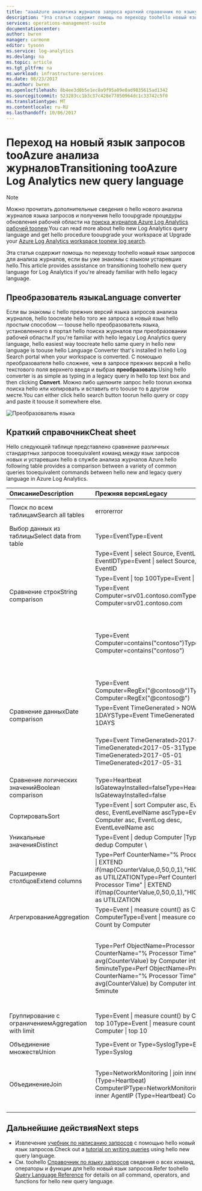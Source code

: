 ```yaml
---
title: "aaaAzure аналитика журналов запроса краткий справочник по языку | Документы Microsoft"
description: "Эта статья содержит помощь по переходу toohello новый язык запросов для анализа журналов, если вы уже знакомы с языком устаревших hello."
services: operations-management-suite
documentationcenter: 
author: bwren
manager: carmonm
editor: tysonn
ms.service: log-analytics
ms.devlang: na
ms.topic: article
ms.tgt_pltfrm: na
ms.workload: infrastructure-services
ms.date: 08/23/2017
ms.author: bwren
ms.openlocfilehash: 8b4ee3d0b5e1ec8a9f95a09e0ad9835615ad1342
ms.sourcegitcommit: 523283cc1b3c37c428e77850964dc1c33742c5f0
ms.translationtype: MT
ms.contentlocale: ru-RU
ms.lasthandoff: 10/06/2017
---
```

# <a name="transitioning-tooazure-log-analytics-new-query-language"></a><span data-ttu-id="dca9d-103">Переход на новый язык запросов tooAzure анализа журналов</span><span class="sxs-lookup"><span data-stu-id="dca9d-103">Transitioning tooAzure Log Analytics new query language</span></span>

> [!NOTE]
> <span data-ttu-id="dca9d-104">Можно прочитать дополнительные сведения о hello нового анализа журналов языка запросов и получения hello tooupgrade процедуры обновления рабочей области на [поиска журналов Azure Log Analytics рабочей toonew](log-analytics-log-search-upgrade.md).</span><span class="sxs-lookup"><span data-stu-id="dca9d-104">You can read more about hello new Log Analytics query language and get hello procedure tooupgrade your workspace at Upgrade your [Azure Log Analytics workspace toonew log search](log-analytics-log-search-upgrade.md).</span></span>

<span data-ttu-id="dca9d-105">Эта статья содержит помощь по переходу toohello новый язык запросов для анализа журналов, если вы уже знакомы с языком устаревших hello.</span><span class="sxs-lookup"><span data-stu-id="dca9d-105">This article provides assistance on transitioning toohello new query language for Log Analytics if you're already familiar with hello legacy language.</span></span>

## <a name="language-converter"></a><span data-ttu-id="dca9d-106">Преобразователь языка</span><span class="sxs-lookup"><span data-stu-id="dca9d-106">Language converter</span></span>

<span data-ttu-id="dca9d-107">Если вы знакомы с hello прежних версий языка запросов анализа журналов, hello toocreate hello того же запроса в новый язык hello простым способом — toouse hello преобразователь языка, установленного в портал hello поиска журналов при преобразовании рабочей области.</span><span class="sxs-lookup"><span data-stu-id="dca9d-107">If you're familiar with hello legacy Log Analytics query language, hello easiest way toocreate hello same query in hello new language is toouse hello Language Converter that's installed in hello Log Search portal when your workspace is converted.</span></span>  <span data-ttu-id="dca9d-108">С помощью преобразователя hello сложнее, чем в запросе прежних версий в hello текстового поля верхнего введя и выбрав **преобразовать**.</span><span class="sxs-lookup"><span data-stu-id="dca9d-108">Using hello converter is as simple as typing in a legacy query in hello top text box and then clicking **Convert**.</span></span>  <span data-ttu-id="dca9d-109">Можно либо щелкните запрос hello toorun кнопка поиска hello или копировать и вставить его toouse то в другом месте.</span><span class="sxs-lookup"><span data-stu-id="dca9d-109">You can either click hello search button toorun hello query or copy and paste it toouse it somewhere else.</span></span>

![Преобразователь языка](media/log-analytics-log-search-upgrade/language-converter.png)


## <a name="cheat-sheet"></a><span data-ttu-id="dca9d-111">Краткий справочник</span><span class="sxs-lookup"><span data-stu-id="dca9d-111">Cheat sheet</span></span>

<span data-ttu-id="dca9d-112">Hello следующей таблице представлено сравнение различных стандартных запросов tooequivalent команд между язык запросов новых и устаревших hello в службе анализа журналов Azure.</span><span class="sxs-lookup"><span data-stu-id="dca9d-112">hello following table provides a comparison between a variety of common queries tooequivalent commands between hello new and legacy query language in Azure Log Analytics.</span></span>

| <span data-ttu-id="dca9d-113">Описание</span><span class="sxs-lookup"><span data-stu-id="dca9d-113">Description</span></span> | <span data-ttu-id="dca9d-114">Прежняя версия</span><span class="sxs-lookup"><span data-stu-id="dca9d-114">Legacy</span></span> | <span data-ttu-id="dca9d-115">new</span><span class="sxs-lookup"><span data-stu-id="dca9d-115">new</span></span> |
|:--|:--|:--|
| <span data-ttu-id="dca9d-116">Поиск по всем таблицам</span><span class="sxs-lookup"><span data-stu-id="dca9d-116">Search all tables</span></span>      | <span data-ttu-id="dca9d-117">error</span><span class="sxs-lookup"><span data-stu-id="dca9d-117">error</span></span> | <span data-ttu-id="dca9d-118">Поиск по слову "ошибка" (без учета регистра)</span><span class="sxs-lookup"><span data-stu-id="dca9d-118">search "error"  (not case sensitive)</span></span> |
| <span data-ttu-id="dca9d-119">Выбор данных из таблицы</span><span class="sxs-lookup"><span data-stu-id="dca9d-119">Select data from table</span></span> | <span data-ttu-id="dca9d-120">Type=Event</span><span class="sxs-lookup"><span data-stu-id="dca9d-120">Type=Event</span></span> |  <span data-ttu-id="dca9d-121">Событие</span><span class="sxs-lookup"><span data-stu-id="dca9d-121">Event</span></span> |
|                        | <span data-ttu-id="dca9d-122">Type=Event &#124; select Source, EventLog, EventID</span><span class="sxs-lookup"><span data-stu-id="dca9d-122">Type=Event &#124; select Source, EventLog, EventID</span></span> | <span data-ttu-id="dca9d-123">Event &#124; project Source, EventLog, EventID</span><span class="sxs-lookup"><span data-stu-id="dca9d-123">Event &#124; project Source, EventLog, EventID</span></span> |
|                        | <span data-ttu-id="dca9d-124">Type=Event &#124; top 100</span><span class="sxs-lookup"><span data-stu-id="dca9d-124">Type=Event &#124; top 100</span></span> | <span data-ttu-id="dca9d-125">Event &#124; take 100</span><span class="sxs-lookup"><span data-stu-id="dca9d-125">Event &#124; take 100</span></span> |
| <span data-ttu-id="dca9d-126">Сравнение строк</span><span class="sxs-lookup"><span data-stu-id="dca9d-126">String comparison</span></span>      | <span data-ttu-id="dca9d-127">Type=Event Computer=srv01.contoso.com</span><span class="sxs-lookup"><span data-stu-id="dca9d-127">Type=Event Computer=srv01.contoso.com</span></span>   | <span data-ttu-id="dca9d-128">Event &#124; where Computer == "srv01.contoso.com"</span><span class="sxs-lookup"><span data-stu-id="dca9d-128">Event &#124; where Computer == "srv01.contoso.com"</span></span> |
|                        | <span data-ttu-id="dca9d-129">Type=Event Computer=contains("contoso")</span><span class="sxs-lookup"><span data-stu-id="dca9d-129">Type=Event Computer=contains("contoso")</span></span> | <span data-ttu-id="dca9d-130">Event &#124; where Computer contains "contoso" (без учета регистра)</span><span class="sxs-lookup"><span data-stu-id="dca9d-130">Event &#124; where Computer contains "contoso" (not case sensitive)</span></span><br><span data-ttu-id="dca9d-131">Event &#124; where Computer contains "Contoso" (с учетом регистра)</span><span class="sxs-lookup"><span data-stu-id="dca9d-131">Event &#124; where Computer contains_cs "Contoso" (case sensitive)</span></span> |
|                        | <span data-ttu-id="dca9d-132">Type=Event Computer=RegEx("@contoso@")</span><span class="sxs-lookup"><span data-stu-id="dca9d-132">Type=Event Computer=RegEx("@contoso@")</span></span>  | <span data-ttu-id="dca9d-133">Event &#124; where Computer matches regex ".*contoso*"</span><span class="sxs-lookup"><span data-stu-id="dca9d-133">Event &#124; where Computer matches regex ".*contoso*"</span></span> |
| <span data-ttu-id="dca9d-134">Сравнение данных</span><span class="sxs-lookup"><span data-stu-id="dca9d-134">Date comparison</span></span>        | <span data-ttu-id="dca9d-135">Type=Event TimeGenerated > NOW-1DAYS</span><span class="sxs-lookup"><span data-stu-id="dca9d-135">Type=Event TimeGenerated > NOW-1DAYS</span></span> | <span data-ttu-id="dca9d-136">Event &#124; where TimeGenerated > ago(1d)</span><span class="sxs-lookup"><span data-stu-id="dca9d-136">Event &#124; where TimeGenerated > ago(1d)</span></span> |
|                        | <span data-ttu-id="dca9d-137">Type=Event TimeGenerated>2017-05-01 TimeGenerated<2017-05-31</span><span class="sxs-lookup"><span data-stu-id="dca9d-137">Type=Event TimeGenerated>2017-05-01 TimeGenerated<2017-05-31</span></span> | <span data-ttu-id="dca9d-138">Event &#124; where TimeGenerated between (datetime(2017-05-01) ..</span><span class="sxs-lookup"><span data-stu-id="dca9d-138">Event &#124; where TimeGenerated between (datetime(2017-05-01) ..</span></span> <span data-ttu-id="dca9d-139">datetime(2017-05-31))</span><span class="sxs-lookup"><span data-stu-id="dca9d-139">datetime(2017-05-31))</span></span> |
| <span data-ttu-id="dca9d-140">Сравнение логических значений</span><span class="sxs-lookup"><span data-stu-id="dca9d-140">Boolean comparison</span></span>     | <span data-ttu-id="dca9d-141">Type=Heartbeat IsGatewayInstalled=false</span><span class="sxs-lookup"><span data-stu-id="dca9d-141">Type=Heartbeat IsGatewayInstalled=false</span></span>  | <span data-ttu-id="dca9d-142">Пульс</span><span class="sxs-lookup"><span data-stu-id="dca9d-142">Heartbeat</span></span> | <span data-ttu-id="dca9d-143">where IsGatewayInstalled == false</span><span class="sxs-lookup"><span data-stu-id="dca9d-143">where IsGatewayInstalled == false</span></span> |
| <span data-ttu-id="dca9d-144">Сортировать</span><span class="sxs-lookup"><span data-stu-id="dca9d-144">Sort</span></span>                   | <span data-ttu-id="dca9d-145">Type=Event &#124; sort Computer asc, EventLog desc, EventLevelName asc</span><span class="sxs-lookup"><span data-stu-id="dca9d-145">Type=Event &#124; sort Computer asc, EventLog desc, EventLevelName asc</span></span> | <span data-ttu-id="dca9d-146">Event &#124;</span><span class="sxs-lookup"><span data-stu-id="dca9d-146">Event \\</span></span>| <span data-ttu-id="dca9d-147">sort by Computer asc, EventLog desc, EventLevelName asc</span><span class="sxs-lookup"><span data-stu-id="dca9d-147">sort by Computer asc, EventLog desc, EventLevelName asc</span></span> |
| <span data-ttu-id="dca9d-148">Уникальные значения</span><span class="sxs-lookup"><span data-stu-id="dca9d-148">Distinct</span></span>               | <span data-ttu-id="dca9d-149">Type=Event &#124; dedup Computer &#124;</span><span class="sxs-lookup"><span data-stu-id="dca9d-149">Type=Event &#124; dedup Computer \\</span></span>| <span data-ttu-id="dca9d-150">select Computer</span><span class="sxs-lookup"><span data-stu-id="dca9d-150">select Computer</span></span> | <span data-ttu-id="dca9d-151">Event &#124; summarize by Computer, EventLog</span><span class="sxs-lookup"><span data-stu-id="dca9d-151">Event &#124; summarize by Computer, EventLog</span></span> |
| <span data-ttu-id="dca9d-152">Расширение столбцов</span><span class="sxs-lookup"><span data-stu-id="dca9d-152">Extend columns</span></span>         | <span data-ttu-id="dca9d-153">Type=Perf CounterName="% Processor Time" &#124; EXTEND if(map(CounterValue,0,50,0,1),"HIGH","LOW") as UTILIZATION</span><span class="sxs-lookup"><span data-stu-id="dca9d-153">Type=Perf CounterName="% Processor Time" &#124; EXTEND if(map(CounterValue,0,50,0,1),"HIGH","LOW") as UTILIZATION</span></span> | <span data-ttu-id="dca9d-154">Perf &#124; where CounterName == "% Processor Time" &#124;</span><span class="sxs-lookup"><span data-stu-id="dca9d-154">Perf &#124; where CounterName == "% Processor Time" \\</span></span>| <span data-ttu-id="dca9d-155">extend Utilization = iff(CounterValue > 50, "HIGH", "LOW")</span><span class="sxs-lookup"><span data-stu-id="dca9d-155">extend Utilization = iff(CounterValue > 50, "HIGH", "LOW")</span></span> |
| <span data-ttu-id="dca9d-156">Агрегирование</span><span class="sxs-lookup"><span data-stu-id="dca9d-156">Aggregation</span></span>            | <span data-ttu-id="dca9d-157">Type=Event &#124; measure count() as Count by Computer</span><span class="sxs-lookup"><span data-stu-id="dca9d-157">Type=Event &#124; measure count() as Count by Computer</span></span> | <span data-ttu-id="dca9d-158">Event &#124; summarize Count = count() by Computer</span><span class="sxs-lookup"><span data-stu-id="dca9d-158">Event &#124; summarize Count = count() by Computer</span></span> |
|                                | <span data-ttu-id="dca9d-159">Type=Perf ObjectName=Processor CounterName="% Processor Time" &#124; measure avg(CounterValue) by Computer interval 5minute</span><span class="sxs-lookup"><span data-stu-id="dca9d-159">Type=Perf ObjectName=Processor CounterName="% Processor Time" &#124; measure avg(CounterValue) by Computer interval 5minute</span></span> | <span data-ttu-id="dca9d-160">Perf &#124; where ObjectName=="Processor" and CounterName=="% Processor Time" &#124; summarize avg(CounterValue) by Computer, bin(TimeGenerated, 5min)</span><span class="sxs-lookup"><span data-stu-id="dca9d-160">Perf &#124; where ObjectName=="Processor" and CounterName=="% Processor Time" &#124; summarize avg(CounterValue) by Computer, bin(TimeGenerated, 5min)</span></span> |
| <span data-ttu-id="dca9d-161">Группирование с ограничением</span><span class="sxs-lookup"><span data-stu-id="dca9d-161">Aggregation with limit</span></span> | <span data-ttu-id="dca9d-162">Type=Event &#124; measure count() by Computer &#124; top 10</span><span class="sxs-lookup"><span data-stu-id="dca9d-162">Type=Event &#124; measure count() by Computer &#124; top 10</span></span> | <span data-ttu-id="dca9d-163">Event &#124; summarize AggregatedValue = count() by Computer &#124; limit 10</span><span class="sxs-lookup"><span data-stu-id="dca9d-163">Event &#124; summarize AggregatedValue = count() by Computer &#124; limit 10</span></span> |
| <span data-ttu-id="dca9d-164">Объединение множеств</span><span class="sxs-lookup"><span data-stu-id="dca9d-164">Union</span></span>                  | <span data-ttu-id="dca9d-165">Type=Event or Type=Syslog</span><span class="sxs-lookup"><span data-stu-id="dca9d-165">Type=Event or Type=Syslog</span></span> | <span data-ttu-id="dca9d-166">union Event, Syslog</span><span class="sxs-lookup"><span data-stu-id="dca9d-166">union Event, Syslog</span></span> |
| <span data-ttu-id="dca9d-167">Объединение</span><span class="sxs-lookup"><span data-stu-id="dca9d-167">Join</span></span>                   | <span data-ttu-id="dca9d-168">Type=NetworkMonitoring &#124; join inner AgentIP (Type=Heartbeat) ComputerIP</span><span class="sxs-lookup"><span data-stu-id="dca9d-168">Type=NetworkMonitoring &#124; join inner AgentIP (Type=Heartbeat) ComputerIP</span></span> | <span data-ttu-id="dca9d-169">NetworkMonitoring &#124; join kind=inner (search Type == "Heartbeat") on $left.AgentIP == $right.ComputerIP</span><span class="sxs-lookup"><span data-stu-id="dca9d-169">NetworkMonitoring &#124; join kind=inner (search Type == "Heartbeat") on $left.AgentIP == $right.ComputerIP</span></span> |



## <a name="next-steps"></a><span data-ttu-id="dca9d-170">Дальнейшие действия</span><span class="sxs-lookup"><span data-stu-id="dca9d-170">Next steps</span></span>
- <span data-ttu-id="dca9d-171">Извлечение [учебник по написанию запросов](https://go.microsoft.com/fwlink/?linkid=856078) с помощью hello новый язык запросов.</span><span class="sxs-lookup"><span data-stu-id="dca9d-171">Check out a [tutorial on writing queries](https://go.microsoft.com/fwlink/?linkid=856078) using hello new query language.</span></span>
- <span data-ttu-id="dca9d-172">См. toohello [Справочник по языку запросов](https://go.microsoft.com/fwlink/?linkid=856079) сведения о всех команд, операторы и функции для hello новый язык запросов.</span><span class="sxs-lookup"><span data-stu-id="dca9d-172">Refer toohello [Query Language Reference](https://go.microsoft.com/fwlink/?linkid=856079) for details on all command, operators, and functions for hello new query language.</span></span>  
